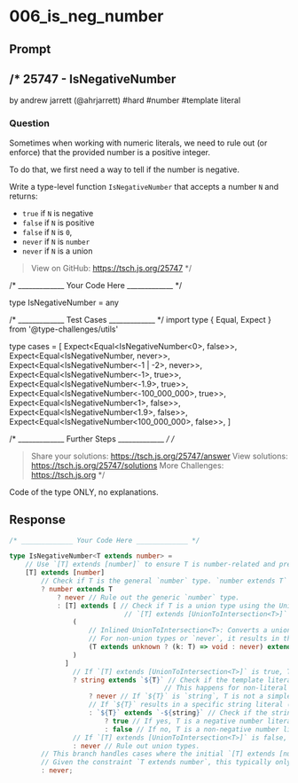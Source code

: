 # 006_is_neg_number

## Prompt

/*
  25747 - IsNegativeNumber
  -------
  by andrew jarrett (@ahrjarrett) #hard #number #template literal

  ### Question

  Sometimes when working with numeric literals, we need to rule out (or enforce) that the provided number is a positive integer.

  To do that, we first need a way to tell if the number is negative.

  Write a type-level function `IsNegativeNumber` that accepts a number `N` and returns:

  - `true` if `N` is negative
  - `false` if `N` is positive
  - `false` if `N` is `0`,
  - `never` if `N` is `number`
  - `never` if `N` is a union

  > View on GitHub: https://tsch.js.org/25747
*/

/* _____________ Your Code Here _____________ */

type IsNegativeNumber<T extends number> = any

/* _____________ Test Cases _____________ */
import type { Equal, Expect } from '@type-challenges/utils'

type cases = [
  Expect<Equal<IsNegativeNumber<0>, false>>,
  Expect<Equal<IsNegativeNumber<number>, never>>,
  Expect<Equal<IsNegativeNumber<-1 | -2>, never>>,
  Expect<Equal<IsNegativeNumber<-1>, true>>,
  Expect<Equal<IsNegativeNumber<-1.9>, true>>,
  Expect<Equal<IsNegativeNumber<-100_000_000>, true>>,
  Expect<Equal<IsNegativeNumber<1>, false>>,
  Expect<Equal<IsNegativeNumber<1.9>, false>>,
  Expect<Equal<IsNegativeNumber<100_000_000>, false>>,
]

/* _____________ Further Steps _____________ */
/*
  > Share your solutions: https://tsch.js.org/25747/answer
  > View solutions: https://tsch.js.org/25747/solutions
  > More Challenges: https://tsch.js.org
*/

Code of the type ONLY, no explanations.

## Response

```typescript
/* _____________ Your Code Here _____________ */

type IsNegativeNumber<T extends number> =
    // Use `[T] extends [number]` to ensure T is number-related and prevent distribution over unions in subsequent checks.
    [T] extends [number]
        // Check if T is the general `number` type. `number extends T` is true if T is `number` (or `any`).
        ? number extends T
            ? never // Rule out the generic `number` type.
            : [T] extends [ // Check if T is a union type using the UnionToIntersection pattern.
                             // `[T] extends [UnionToIntersection<T>]` is false if T is a union of distinct types.
                (
                    // Inlined UnionToIntersection<T>: Converts a union type `A | B` into an intersection type `A & B`.
                    // For non-union types or `never`, it results in the type itself. For `any`, it results in `any`.
                    (T extends unknown ? (k: T) => void : never) extends ((k: infer I) => void) ? I : never
                )
              ]
                // If `[T] extends [UnionToIntersection<T>]` is true, T is NOT a union (or it's `never` or `any`).
                ? string extends `${T}` // Check if the template literal `${T}` resolves to the wide `string` type.
                                       // This happens for non-literal number types like branded types or complex intersections involving `number`.
                    ? never // If `${T}` is `string`, T is not a simple numeric literal we can check the sign of.
                    // If `${T}` results in a specific string literal (not the wide `string` type), T is a simple numeric literal.
                    : `${T}` extends `-${string}` // Check if the string representation starts with a hyphen '-'.
                        ? true // If yes, T is a negative number literal.
                        : false // If no, T is a non-negative number literal (0 or positive).
                // If `[T] extends [UnionToIntersection<T>]` is false, T IS a union type.
                : never // Rule out union types.
        // This branch handles cases where the initial `[T] extends [number]` fails.
        // Given the constraint `T extends number`, this typically only happens if T is `never`.
        : never;

```

